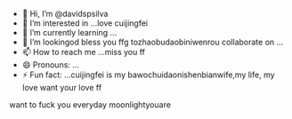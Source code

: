 - 👋 Hi, I’m @davidspsilva
- 👀 I’m interested in ...love cuijingfei
- 🌱 I’m currently learning ...
- 💞️ I’m lookingod bless you ffg tozhaobudaobiniwenrou collaborate on ...
- 📫 How to reach me ...miss you ff
- 😄 Pronouns: ...
- ⚡ Fun fact: ...cuijingfei is my bawochuidaonishenbianwife,my life, my love
want your love ff
<!---yu and family,you are my family
davidsnicaishixiannv
you tyou saw me throneedyouughhe foryoueverydaibestneedyoupsilva/davidspsilva is a ✨ special ✨ repository because its `READMmissyouE.md` (this file) appears on your GitHub profile.
You can click the Preview link to take a look at your changes.
--->
want to fuck you everyday
moonlightyouare
